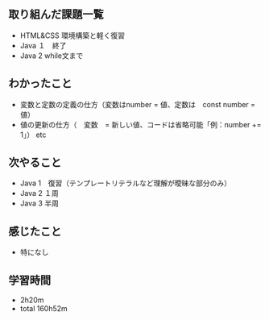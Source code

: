 ## 取り組んだ課題一覧
- HTML&CSS 環境構築と軽く復習
- Java １　終了
- Java 2 while文まで
## わかったこと
- 変数と定数の定義の仕方（変数はnumber = 値、定数は　const number = 値）
- 値の更新の仕方（　変数　= 新しい値、コードは省略可能「例：number += 1」）
etc
## 次やること
- Java 1　復習（テンプレートリテラルなど理解が曖昧な部分のみ）
- Java 2 １周
- Java 3 半周
## 感じたこと
- 特になし
## 学習時間
- 2h20m
- total 160h52m
